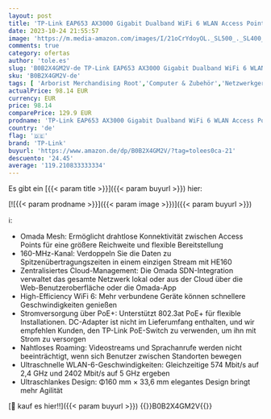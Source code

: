 ```yaml
---
layout: post
title: 'TP-Link EAP653 AX3000 Gigabit Dualband WiFi 6 WLAN Access Point  Omada SDN  zentrales Management  1 Gigabit Port  nahtloses WLAN-Roaming  802.3at PoE  kein DC-Adapter  weiß'
date: 2023-10-24 21:55:57
image: 'https://m.media-amazon.com/images/I/21oCrYdoyOL._SL500_._SL400_.jpg'
comments: true
category: ofertas
author: 'tole.es'
slug: 'B0B2X4GM2V-de TP-Link EAP653 AX3000 Gigabit Dualband WiFi 6 WLAN Access...'
sku: 'B0B2X4GM2V-de'
tags: [ 'Arborist Merchandising Root','Computer & Zubehör','Netzwerkgeräte','Self Service','Special Features Stores','TP-Link','Wireless Access Points','a4cbee59-f823-40fe-831a-7de64f655f6f_0','a4cbee59-f823-40fe-831a-7de64f655f6f_2701','tp-link','🇩🇪', ]
actualPrice: 98.14 EUR
currency: EUR
price: 98.14
comparePrice: 129.9 EUR
prodname: 'TP-Link EAP653 AX3000 Gigabit Dualband WiFi 6 WLAN Access Point  Omada SDN  zentrales Management  1 Gigabit Port  nahtloses WLAN-Roaming  802.3at PoE  kein DC-Adapter  weiß'
country: 'de'
flag: '🇩🇪'
brand: 'TP-Link'
buyurl: 'https://www.amazon.de/dp/B0B2X4GM2V/?tag=tolees0ca-21'
descuento: '24.45'
average: '119.210833333334'
---
```


Es gibt ein [{{< param title >}}]({{< param buyurl >}}) hier:

[![{{< param prodname >}}]({{< param image >}})]({{< param buyurl >}})

ℹ️:

- Omada Mesh: Ermöglicht drahtlose Konnektivität zwischen Access Points für eine größere Reichweite und flexible Bereitstellung
- 160-MHz-Kanal: Verdoppeln Sie die Daten zu Spitzenübertragungszeiten in einem einzigen Stream mit HE160
- Zentralisiertes Cloud-Management: Die Omada SDN-Integration verwaltet das gesamte Netzwerk lokal oder aus der Cloud über die Web-Benutzeroberfläche oder die Omada-App
- High-Efficiency WiFi 6: Mehr verbundene Geräte können schnellere Geschwindigkeiten genießen
- Stromversorgung über PoE+: Unterstützt 802.3at PoE+ für flexible Installationen. DC-Adapter ist nicht im Lieferumfang enthalten, und wir empfehlen Kunden, den TP-Link PoE-Switch zu verwenden, um ihn mit Strom zu versorgen
- Nahtloses Roaming: Videostreams und Sprachanrufe werden nicht beeinträchtigt, wenn sich Benutzer zwischen Standorten bewegen
- Ultraschnelle WLAN-6-Geschwindigkeiten: Gleichzeitige 574 Mbit/s auf 2,4 GHz und 2402 Mbit/s auf 5 GHz ergeben
- Ultraschlankes Design: Φ160 mm × 33,6 mm elegantes Design bringt mehr Agilität

[🛒 kauf es hier!!]({{< param buyurl >}})
{{<world>}}B0B2X4GM2V{{</world>}}
